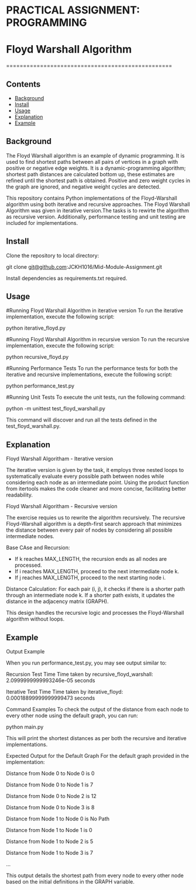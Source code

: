 # PRACTICAL ASSIGNMENT: PROGRAMMING
# Floyd Warshall Algorithm
=================================================

## Contents

- [Background](#background)
- [Install](#install)
- [Usage](#usage)
- [Explanation](#explanation)
- [Example](#example)

## Background
The Floyd Warshall algorithm is an example of dynamic programming. It is used to find shortest paths between all pairs of vertices in a graph with positive or negative edge weights. It is a dynamic-programming algorithm; shortest path distances are calculated bottom up, these estimates are refined until the shortest path is obtained. Positive and zero weight cycles in the graph are ignored, and negative weight cycles are detected.

This repository contains Python implementations of the Floyd-Warshall algorithm using both iterative and recursive approaches. The Floyd Warshall Algorithm was given in iterative version.The tasks is to rewirte the algorithm as recursive version. Additionally, performance testing and unit testing are included for implementations.

## Install

Clone the repository to local directory:

git clone git@github.com:JCKH1016/Mid-Module-Assignment.git

Install dependencies as requirements.txt required.

## Usage
#Running Floyd Warshall Algorithm in iterative version
To run the iterative implementation, execute the following script:

python iterative_floyd.py


#Running Floyd Warshall Algorithm in recursive version
To run the recursive implementation, execute the following script:

python recursive_floyd.py

#Running Performance Tests
To run the performance tests for both the iterative and recursive implementations, execute the following script:

python performance_test.py

#Running Unit Tests
To execute the unit tests, run the following command:

python -m unittest test_floyd_warshall.py

This command will discover and run all the tests defined in the test_floyd_warshall.py.


## Explanation
Floyd Warshall Algoritham - Iterative version 

The iterative version is given by the task, it employs three nested loops to systematically evaluate every possible path between nodes while considering each node as an intermediate point. Using the product function from itertools makes the code cleaner and more concise, facilitating better readability.

Floyd Warshall Algoritham - Recursive version

The exercise requies us to rewrite the algorithm recursively. The recursive Floyd-Warshall algorithm is a depth-first search approach that minimizes the distance between every pair of nodes by considering all possible intermediate nodes. 

Base CAse and Recursion:
- If k reaches MAX_LENGTH, the recursion ends as all nodes are processed.
- If i reaches MAX_LENGTH, proceed to the next intermediate node k.
- If j reaches MAX_LENGTH, proceed to the next starting node i.

Distance Calculation: For each pair (i, j), it checks if there is a shorter path through an intermediate node k. If a shorter path exists, it updates the distance in the adjacency matrix (GRAPH).

This design handles the recursive logic and processes the Floyd-Warshall algorithm without loops. 

## Example
Output Example

When you run performance_test.py, you may see output similar to:


Recursion Test Time
Time taken by recursive_floyd_warshall: 2.0999999999993246e-05 seconds


Iterative Test Time
Time taken by iterative_floyd: 0.00018899999999999473 seconds



Command Examples
To check the output of the distance from each node to every other node using the default graph, you can run:


python main.py


This will print the shortest distances as per both the recursive and iterative implementations. 


Expected Output for the Default Graph
For the default graph provided in the implementation:


Distance from Node 0 to Node 0 is 0

Distance from Node 0 to Node 1 is 7

Distance from Node 0 to Node 2 is 12

Distance from Node 0 to Node 3 is 8

Distance from Node 1 to Node 0 is No Path

Distance from Node 1 to Node 1 is 0

Distance from Node 1 to Node 2 is 5

Distance from Node 1 to Node 3 is 7

...

This output details the shortest path from every node to every other node based on the initial definitions in the GRAPH variable.
